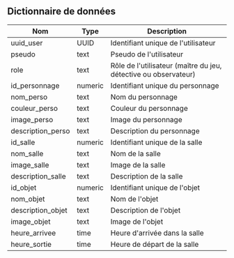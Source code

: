 ## Dictionnaire de données

Nom       | Type      | Description
-------------- | --------- | ------------
uuid_user      | UUID      | Identifiant unique de l'utilisateur
pseudo         | text    | Pseudo de l'utilisateur
role           | text    | Rôle de l'utilisateur (maître du jeu, détective ou observateur)
id_personnage  | numeric      | Identifiant unique du personnage
nom_perso    | text    | Nom du personnage
couleur_perso | text    | Couleur du personnage
image_perso | text    | Image du personnage
description_perso | text    | Description du personnage
id_salle | numeric | Identifiant unique de la salle
nom_salle | text | Nom de la salle
image_salle | text | Image de la salle
description_salle | text | Description de la salle
id_objet | numeric | Identifiant unique de l'objet
nom_objet | text | Nom de l'objet
description_objet | text | Description de l'objet
image_objet | text | Image de l'objet
heure_arrivee | time | Heure d'arrivée dans la salle
heure_sortie | time | Heure de départ de la salle
